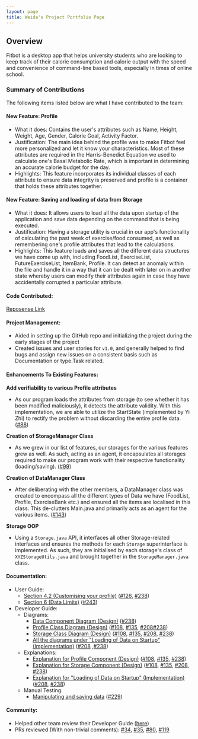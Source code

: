 ```yaml
---
layout: page
title: Weida's Project Portfolio Page
---
```



## Overview

Fitbot is a desktop app that helps university students who are looking to keep track of their calorie consumption and calorie output with the speed and convenience of command-line based tools, especially in times of online school.

### Summary of Contributions
The following items listed below are what I have contributed to the team:

#### **New Feature**: Profile

- What it does: Contains the user's attributes such as Name, Height, Weight, Age, Gender, Calorie Goal, Activity Factor.
- Justification: The main idea behind the profile was to make Fitbot feel more personalized and let it know your characteristics. Most of these attributes are required in the Harris-Benedict Equation we used to calculate one's Basal Metabolic Rate, which is
  important in determining an accurate calorie budget for the day.
- Highlights: This feature incorporates its individual classes of each attribute to ensure data integrity is preserved and profile is a container that
  holds these attributes together.

#### **New Feature**: Saving and loading of data from Storage

- What it does: It allows users to load all the data upon startup of the application and save data depending on the command that is being executed. 
- Justification: Having a storage utility is crucial in our app's functionality of calculating the past week of exercise/food consumed,
as well as remembering one's profile attributes that lead to the calculations.
- Highlights: This feature loads and saves all the different data structures we have come up with, including FoodList, ExerciseList, FutureExerciseList, ItemBank, Profile. It can detect an anomaly within the file and handle it in a way that it can be dealt with later on
in another state whereby users can modify their attributes again in case they have accidentally corrupted a particular attribute.


#### **Code Contributed**:

[Reposense Link](https://nus-cs2113-ay2122s1.github.io/tp-dashboard/?search=weidak&sort=groupTitle&sortWithin=title&timeframe=commit&mergegroup=&groupSelect=groupByRepos&breakdown=true&checkedFileTypes=docs~functional-code~test-code~other&since=2021-09-25&tabOpen=true&tabType=authorship&tabAuthor=weidak&tabRepo=AY2122S1-CS2113T-F14-2%2Ftp%5Bmaster%5D&authorshipIsMergeGroup=false&authorshipFileTypes=docs~functional-code~test-code&authorshipIsBinaryFileTypeChecked=false)

#### **Project Management**:

- Aided in setting up the GitHub repo and initializing the project during the early stages of the project
- Created issues and user stories for `v1.0`, and generally helped to find bugs and assign new issues on a consistent basis such as Documentation or type.Task related.



[comment]: <> (TODO add the PRs reviewed on github prs..)

#### **Enhancements To Existing Features**:

**Add verifiability to various Profile attributes**

- As our program loads the attributes from storage (to see whether it has been modified maliciously), it detects the attribute validity. With this
implementation, we are able to utilize the StartState (implemented by Yi Zhi) to rectify the problem without discarding the entire profile data. ([#88](https://github.com/AY2122S1-CS2113T-F14-2/tp/pull/88))

**Creation of StorageManager Class**

- As we grew in our list of features, our storages for the various features grew as well. As such, acting as an agent, it encapsulates all storages required to make our program work with their respective functionality (loading/saving). ([#99](https://github.com/AY2122S1-CS2113T-F14-2/tp/pull/99))

**Creation of DataManager Class**

- After deliberating with the other members, a DataManager class was created to encompass all the different types of Data we have (FoodList, Profile, ExerciseBank etc.)
and ensured all the items are localised in this class. This de-clutters Main.java and primarily acts as an agent for the various items. ([#143](https://github.com/AY2122S1-CS2113T-F14-2/tp/pull/143))

**Storage OOP**

- Using a `Storage.java` API, it interfaces all other Storage-related interfaces and ensures the methods for each `Storage` superinterface is implemented. As such, they are initialised by each storage's class of `XYZStorageUtils.java` and brought together in the `StorageManager.java` class.

#### **Documentation**:


- User Guide:
  - [Section 4.2 (Customising your profile)](https://ay2122s1-cs2113t-f14-2.github.io/tp/UserGuide.html#41-customising-your-profile) ([#126](https://github.com/AY2122S1-CS2113T-F14-2/tp/pull/126), [#238](https://github.com/AY2122S1-CS2113T-F14-2/tp/pull/238))
  - [Section 6 (Data Limits)](https://ay2122s1-cs2113t-f14-2.github.io/tp/UserGuide.html#6-data-limits) ([#243](https://github.com/AY2122S1-CS2113T-F14-2/tp/pull/238))
- Developer Guide:
  - Diagrams: 
    - [Data Component Diagram (Design)](https://ay2122s1-cs2113t-f14-2.github.io/tp/DeveloperGuide.html#data-component) ([#238](https://github.com/AY2122S1-CS2113T-F14-2/tp/pull/238))
    - [Profile Class Diagram (Design)](https://ay2122s1-cs2113t-f14-2.github.io/tp/DeveloperGuide.html#data-component-profile) ([#108](https://github.com/AY2122S1-CS2113T-F14-2/tp/pull/108), [#135](https://github.com/AY2122S1-CS2113T-F14-2/tp/pull/135), [#208](https://github.com/AY2122S1-CS2113T-F14-2/tp/pull/208)[#238](https://github.com/AY2122S1-CS2113T-F14-2/tp/pull/238))
    - [Storage Class Diagram (Design)](https://ay2122s1-cs2113t-f14-2.github.io/tp/DeveloperGuide.html#storage-component) ([#108](https://github.com/AY2122S1-CS2113T-F14-2/tp/pull/108), [#135](https://github.com/AY2122S1-CS2113T-F14-2/tp/pull/135), [#208](https://github.com/AY2122S1-CS2113T-F14-2/tp/pull/208), [#238](https://github.com/AY2122S1-CS2113T-F14-2/tp/pull/238))
    - [All the diagrams under "Loading of Data on Startup" (Implementation)](https://ay2122s1-cs2113t-f14-2.github.io/tp/DeveloperGuide.html#loading-of-data-on-startup) ([#208](https://github.com/AY2122S1-CS2113T-F14-2/tp/pull/208) ,[#238](https://github.com/AY2122S1-CS2113T-F14-2/tp/pull/238))
  - Explanations: 
    - [Explanation for Profile Component (Design)](https://ay2122s1-cs2113t-f14-2.github.io/tp/DeveloperGuide.html#data-component-profile) ([#108](https://github.com/AY2122S1-CS2113T-F14-2/tp/pull/108), [#135](https://github.com/AY2122S1-CS2113T-F14-2/tp/pull/135), [#238](https://github.com/AY2122S1-CS2113T-F14-2/tp/pull/238))
    - [Explanation for Storage Component (Design)](https://ay2122s1-cs2113t-f14-2.github.io/tp/DeveloperGuide.html#storage-component) ([#108](https://github.com/AY2122S1-CS2113T-F14-2/tp/pull/108), [#135](https://github.com/AY2122S1-CS2113T-F14-2/tp/pull/135), [#208](https://github.com/AY2122S1-CS2113T-F14-2/tp/pull/208), [#238](https://github.com/AY2122S1-CS2113T-F14-2/tp/pull/238))
    - [Explanation for "Loading of Data on Startup" (Implementation)](https://ay2122s1-cs2113t-f14-2.github.io/tp/DeveloperGuide.html#loading-of-data-on-startup) ([#208](https://github.com/AY2122S1-CS2113T-F14-2/tp/pull/208), [#238](https://github.com/AY2122S1-CS2113T-F14-2/tp/pull/238))
  - Manual Testing:
    - [Manipulating and saving data](https://ay2122s1-cs2113t-f14-2.github.io/tp/DeveloperGuide.html#manipulating-and-saving-data) ([#229](https://github.com/AY2122S1-CS2113T-F14-2/tp/pull/229))

#### **Community**:

- Helped other team review their Developer Guide ([here](https://github.com/nus-cs2113-AY2122S1/tp/pull/38/files/573949f70d1e1057b046baeb5df957ba63857559))
- PRs reviewed (With non-trivial comments): [#34](https://github.com/AY2122S1-CS2113T-F14-2/tp/pull/34), [#35](https://github.com/AY2122S1-CS2113T-F14-2/tp/pull/35),
    [#80](https://github.com/AY2122S1-CS2113T-F14-2/tp/pull/80), [#119](https://github.com/AY2122S1-CS2113T-F14-2/tp/pull/119)